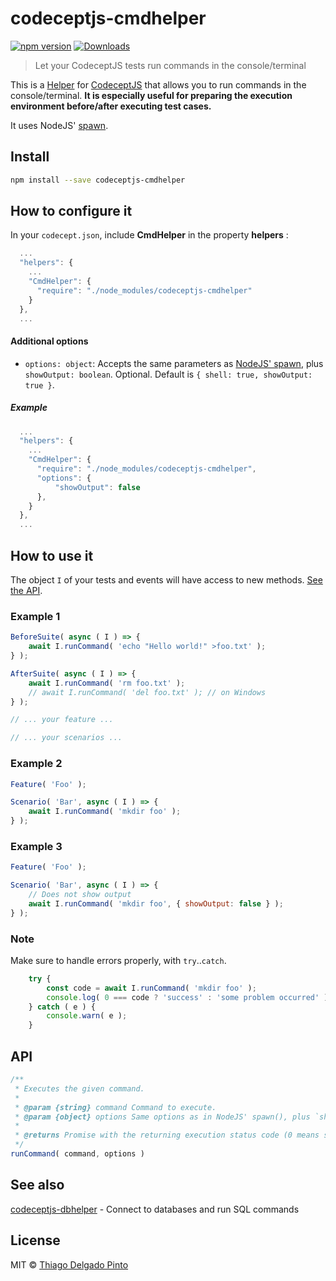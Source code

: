 # codeceptjs-cmdhelper

[![npm version](https://badge.fury.io/js/codeceptjs-cmdhelper.svg)](https://badge.fury.io/js/codeceptjs-cmdhelper)
[![Downloads](https://img.shields.io/npm/dt/codeceptjs-cmdhelper.svg)](https://npmjs.org/package/codeceptjs-cmdhelper)

> Let your CodeceptJS tests run commands in the console/terminal

This is a [Helper](https://codecept.io/helpers/) for [CodeceptJS](https://codecept.io/) that allows you to run commands in the console/terminal. **It is especially useful for preparing the execution environment before/after executing test cases.**

It uses NodeJS' [spawn](https://nodejs.org/api/child_process.html#child_process_child_process_spawn_command_args_options).

## Install

```bash
npm install --save codeceptjs-cmdhelper
```

## How to configure it

In your `codecept.json`, include **CmdHelper** in the property **helpers** :

```js
  ...
  "helpers": {
    ...
    "CmdHelper": {
      "require": "./node_modules/codeceptjs-cmdhelper"
    }
  },
  ...
```

#### Additional options

- `options: object`: Accepts the same parameters as [NodeJS' spawn](https://nodejs.org/api/child_process.html#child_process_child_process_spawn_command_args_options), plus `showOutput: boolean`. Optional. Default is `{ shell: true, showOutput: true }`.

##### Example

```js
  ...
  "helpers": {
    ...
    "CmdHelper": {
      "require": "./node_modules/codeceptjs-cmdhelper",
      "options": {
          "showOutput": false
      },
    }
  },
  ...
```

## How to use it

The object `I` of your tests and events will have access to new methods. [See the API](#api).


### Example 1

```js
BeforeSuite( async ( I ) => {
    await I.runCommand( 'echo "Hello world!" >foo.txt' );
} );

AfterSuite( async ( I ) => {
    await I.runCommand( 'rm foo.txt' );
    // await I.runCommand( 'del foo.txt' ); // on Windows
} );

// ... your feature ...

// ... your scenarios ...
```

### Example 2

```js
Feature( 'Foo' );

Scenario( 'Bar', async ( I ) => {
    await I.runCommand( 'mkdir foo' );
} );
```

### Example 3

```js
Feature( 'Foo' );

Scenario( 'Bar', async ( I ) => {
    // Does not show output
    await I.runCommand( 'mkdir foo', { showOutput: false } );
} );
```

### Note

Make sure to handle errors properly, with `try`..`catch`.

```js
    try {
        const code = await I.runCommand( 'mkdir foo' );
        console.log( 0 === code ? 'success' : 'some problem occurred' );
    } catch ( e ) {
        console.warn( e );
    }
```


## API

```js
/**
 * Executes the given command.
 *
 * @param {string} command Command to execute.
 * @param {object} options Same options as in NodeJS' spawn(), plus `showOutput: boolean`. Optional. Default is `{ shell: true, showOutput: true }`.
 *
 * @returns Promise with the returning execution status code (0 means success)
 */
runCommand( command, options )
```


## See also

[codeceptjs-dbhelper](https://github.com/thiagodp/codeceptjs-dbhelper) - Connect to databases and run SQL commands


## License

MIT © [Thiago Delgado Pinto](https://github.com/thiagodp)
